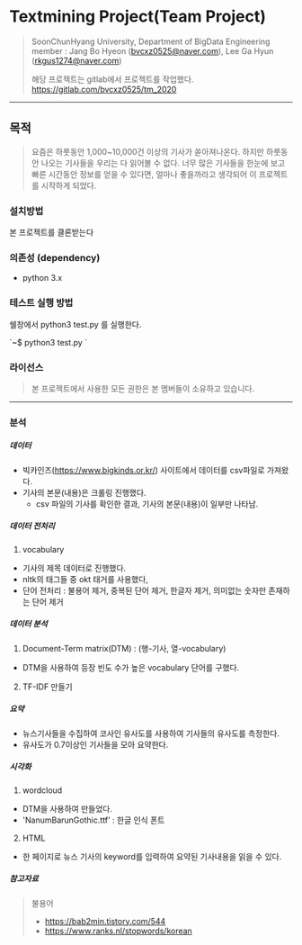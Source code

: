 # Textmining Project(Team Project)
>SoonChunHyang University, Department of BigData Engineering  
>member : Jang Bo Hyeon (bvcxz0525@naver.com), Lee Ga Hyun (rkgus1274@naver.com)
>
>해당 프로젝트는 gitlab에서 프로젝트를 작업했다. <https://gitlab.com/bvcxz0525/tm_2020>
           
           
-------------------
## 목적
>요즘은 하룻동안 1,000~10,000건 이상의 기사가 쏟아져나온다. 하지만 하룻동안 나오는 기사들을 우리는 다 읽어볼 수 없다. 
너무 많은 기사들을 한눈에 보고 빠른 시간동안 정보를 얻을 수 있다면, 얼마나 좋을까라고 생각되어 이 프로젝트를 시작하게 되었다.


### 설치방법

본 프로젝트를 클론받는다


### 의존성 (dependency)
- python 3.x


### 테스트 실행 방법
쉘창에서 python3 test.py 를 실행한다. 

\`~$ python3 test.py \`

### 라이선스
>본 프로젝트에서 사용한 모든 권한은 본 멤버들이 소유하고 있습니다.


--------------------
### 분석
##### 데이터
- 빅카인즈(https://www.bigkinds.or.kr/) 사이트에서 데이터를 csv파일로 가져왔다.
- 기사의 본문(내용)은 크롤링 진행했다.
    - csv 파일의 기사를 확인한 결과, 기사의 본문(내용)이 일부만 나타남. 

#####  데이터 전처리
1. vocabulary
- 기사의 제목 데이터로 진행했다.
- nltk의 태그들 중 okt 태거를 사용했다,
- 단어 전처리 : 불용어 제거, 중복된 단어 제거, 한글자 제거, 의미없는 숫자만 존재하는 단어 제거
   
#####  데이터 분석
1. Document-Term matrix(DTM) : (행-기사, 열-vocabulary)
- DTM을 사용하여 등장 빈도 수가 높은 vocabulary 단어를 구했다.
2. TF-IDF 만들기

#####  요약
- 뉴스기사들을 수집하여 코사인 유사도를 사용하여 기사들의 유사도를 측정한다.
- 유사도가 0.7이상인 기사들을 모아 요약한다.  

#####   시각화
1. wordcloud
- DTM을 사용하여 만들었다.
- 'NanumBarunGothic.ttf' : 한글 인식 폰트 
2. HTML
- 한 페이지로 뉴스 기사의 keyword를 입력하여 요약된 기사내용을 읽을 수 있다.

#####  참고자료
> 불용어
>    - https://bab2min.tistory.com/544
>    - https://www.ranks.nl/stopwords/korean
